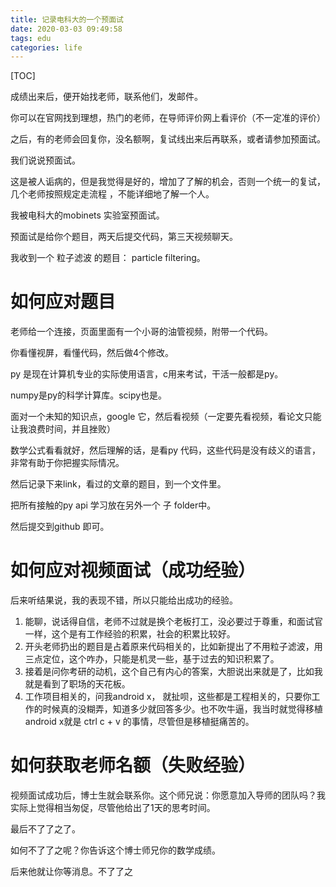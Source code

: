 ```yaml
---
title: 记录电科大的一个预面试
date: 2020-03-03 09:49:58
tags: edu
categories: life
---
```


[TOC]

成绩出来后，便开始找老师，联系他们，发邮件。

你可以在官网找到理想，热门的老师，在导师评价网上看评价（不一定准的评价）

之后，有的老师会回复你，没名额啊，复试线出来后再联系，或者请参加预面试。

我们说说预面试。


<!--more-->



这是被人诟病的，但是我觉得是好的，增加了了解的机会，否则一个统一的复试，几个老师按照规定走流程
，不能详细地了解一个人。

我被电科大的mobinets 实验室预面试。

预面试是给你个题目，两天后提交代码，第三天视频聊天。

我收到一个 粒子滤波 的题目： particle filtering。

# 如何应对题目

老师给一个连接，页面里面有一个小哥的油管视频，附带一个代码。

你看懂视屏，看懂代码，然后做4个修改。

py 是现在计算机专业的实际使用语言，c用来考试，干活一般都是py。

numpy是py的科学计算库。scipy也是。


面对一个未知的知识点，google 它，然后看视频（一定要先看视频，看论文只能让我浪费时间，并且挫败）

数学公式看看就好，然后理解的话，是看py 代码，这些代码是没有歧义的语言，非常有助于你把握实际情况。

然后记录下来link，看过的文章的题目，到一个文件里。

把所有接触的py api 学习放在另外一个 子 folder中。

然后提交到github 即可。


# 如何应对视频面试（成功经验）

后来听结果说，我的表现不错，所以只能给出成功的经验。

1. 能聊，说话得自信，老师不过就是换个老板打工，没必要过于尊重，和面试官一样，这个是有工作经验的积累，社会的积累比较好。
2. 开头老师扔出的题目是占着原来代码相关的，比如新提出了不用粒子滤波，用三点定位，这个咋办，只能是机灵一些，基于过去的知识积累了。
3. 接着是问你考研的动机，这个自己有内心的答案，大胆说出来就是了，比如我就是看到了职场的天花板。
4. 工作项目相关的，问我android x， 就扯呗，这些都是工程相关的，只要你工作的时候真的没糊弄，知道多少就回答多少。也不吹牛逼，我当时就觉得移植android x就是 ctrl c + v 的事情，尽管但是移植挺痛苦的。

# 如何获取老师名额（失败经验）

视频面试成功后，博士生就会联系你。这个师兄说：你愿意加入导师的团队吗？我实际上觉得相当匆促，尽管他给出了1天的思考时间。

最后不了了之了。

如何不了了之呢？你告诉这个博士师兄你的数学成绩。

后来他就让你等消息。不了了之
